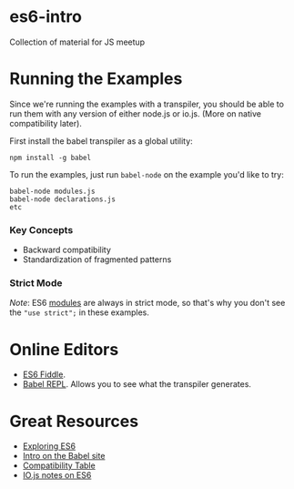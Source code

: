 # es6-intro
Collection of material for JS meetup

# Running the Examples
Since we're running the examples with a transpiler, you should be able to run them with any version of either node.js 
or io.js. (More on native compatibility later).

First install the babel transpiler as a global utility:

    npm install -g babel
    
To run the examples, just run `babel-node` on the example you'd like to try:

    babel-node modules.js
    babel-node declarations.js
    etc
    
### Key Concepts

* Backward compatibility
* Standardization of fragmented patterns
    
### Strict Mode
_Note_: ES6 [modules][modules] are always in strict mode, so that's why you don't see the `"use strict";` in these examples.

# Online Editors

* [ES6 Fiddle](http://www.es6fiddle.net/). 
* [Babel REPL](http://babeljs.io/repl/). Allows you to see what the transpiler generates.

# Great Resources

* [Exploring ES6](https://leanpub.com/exploring-es6)
* [Intro on the Babel site](http://babeljs.io/docs/learn-es2015/)
* [Compatibility Table](http://kangax.github.io/compat-table/es6/)
* [IO.js notes on ES6](https://iojs.org/en/es6.html)

[modules]: http://www.2ality.com/2014/09/es6-modules-final.html